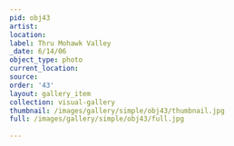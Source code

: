 ```yaml
---
pid: obj43
artist: 
location: 
label: Thru Mohawk Valley
_date: 6/14/06
object_type: photo
current_location: 
source: 
order: '43'
layout: gallery_item
collection: visual-gallery
thumbnail: /images/gallery/simple/obj43/thumbnail.jpg
full: /images/gallery/simple/obj43/full.jpg
 
---
```

